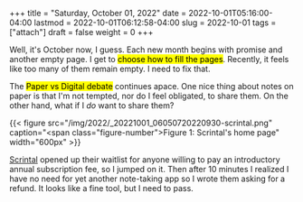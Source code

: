 +++
title = "Saturday, October 01, 2022"
date = 2022-10-01T05:16:00-04:00
lastmod = 2022-10-01T06:12:58-04:00
slug = 2022-10-01
tags = ["attach"]
draft = false
weight = 0
+++

Well, it's October now, I guess. Each new month begins with promise and another empty page. I get to <mark>choose how to fill the pages</mark>. Recently, it feels like too many of them remain empty. I need to fix that.

The <mark>Paper vs Digital debate</mark> continues apace. One nice thing about notes on paper is that I'm not tempted, nor do I feel obligated, to share them. On the other hand, what if I _do_ want to share them?

{{< figure src="/img/2022/_20221001_06050720220930-scrintal.png" caption="<span class=\"figure-number\">Figure 1: </span>Scrintal's home page" width="600px" >}}

[Scrintal](https://www.scrintal.com/) opened up their waitlist for anyone willing to pay an introductory annual subscription fee, so I jumped on it. Then after 10 minutes I realized I have no need for yet another note-taking app so I wrote them asking for a refund. It looks like a fine tool, but I need to pass.

[//]: # "Exported with love from a post written in Org mode"
[//]: # "- https://github.com/kaushalmodi/ox-hugo"
